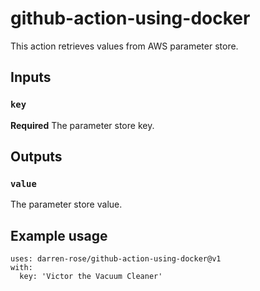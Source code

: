 # github-action-using-docker

This action retrieves values from AWS parameter store.

## Inputs

### `key`

**Required** The parameter store key.

## Outputs

### `value`

The parameter store value.

## Example usage
```
uses: darren-rose/github-action-using-docker@v1
with:
  key: 'Victor the Vacuum Cleaner'
```
